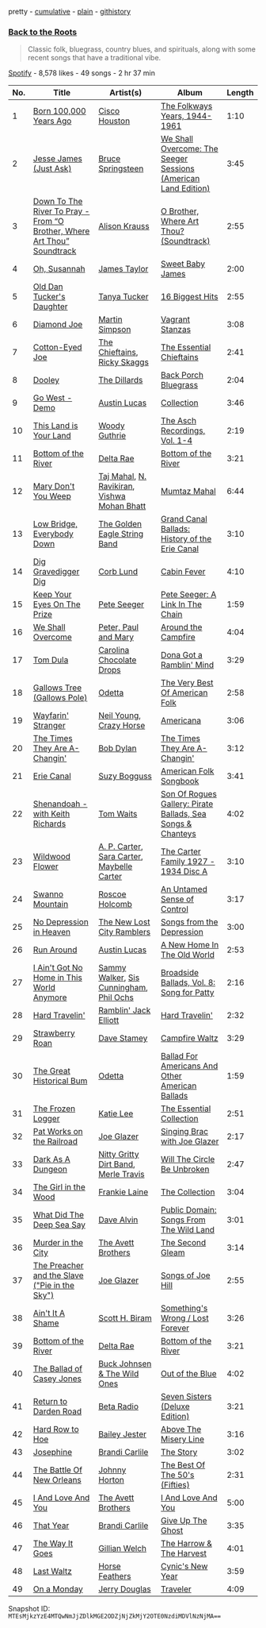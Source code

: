 pretty - [cumulative](/playlists/cumulative/1S4JPQeJxtsN37X8as5EPk.md) - [plain](/playlists/plain/1S4JPQeJxtsN37X8as5EPk) - [githistory](https://github.githistory.xyz/mackorone/spotify-playlist-archive/blob/main/playlists/plain/1S4JPQeJxtsN37X8as5EPk)

### [Back to the Roots](https://open.spotify.com/playlist/1S4JPQeJxtsN37X8as5EPk)

> Classic folk, bluegrass, country blues, and spirituals, along with some recent songs that have a traditional vibe.

[Spotify](https://open.spotify.com/user/spotify) - 8,578 likes - 49 songs - 2 hr 37 min

| No. | Title | Artist(s) | Album | Length |
|---|---|---|---|---|
| 1 | [Born 100,000 Years Ago](https://open.spotify.com/track/6VXUv7wHlVfoJq1Rr8K83d) | [Cisco Houston](https://open.spotify.com/artist/1N5hj4BNumkXa8D3fyfMYE) | [The Folkways Years, 1944\-1961](https://open.spotify.com/album/3xqEhSh6qA2Uj0dM3XFm9j) | 1:10 |
| 2 | [Jesse James \(Just Ask\)](https://open.spotify.com/track/1AHJ9o9ANGVX80oESbiViR) | [Bruce Springsteen](https://open.spotify.com/artist/3eqjTLE0HfPfh78zjh6TqT) | [We Shall Overcome: The Seeger Sessions \(American Land Edition\)](https://open.spotify.com/album/2O3avtEIE8xX9F0zcIjIZI) | 3:45 |
| 3 | [Down To The River To Pray \- From “O Brother, Where Art Thou” Soundtrack](https://open.spotify.com/track/2HaYuNASv99g5B3NRi5HNf) | [Alison Krauss](https://open.spotify.com/artist/5J6L7N6B4nI1M5cwa29mQG) | [O Brother, Where Art Thou? \(Soundtrack\)](https://open.spotify.com/album/5WaLOxV9bgTYyCQ8v8vdnU) | 2:55 |
| 4 | [Oh, Susannah](https://open.spotify.com/track/7BiS5iuDWLOeAl9gxQ9gJ3) | [James Taylor](https://open.spotify.com/artist/0vn7UBvSQECKJm2817Yf1P) | [Sweet Baby James](https://open.spotify.com/album/2NEQ5Q4sBbUHVVx3Wf8TEZ) | 2:00 |
| 5 | [Old Dan Tucker's Daughter](https://open.spotify.com/track/3Vs2tKLoggqQkBJjxpwjnp) | [Tanya Tucker](https://open.spotify.com/artist/7dmeVSH4lJqxXU7C87dKIB) | [16 Biggest Hits](https://open.spotify.com/album/3YD1UC4LwnmtJoJMxrWWKx) | 2:55 |
| 6 | [Diamond Joe](https://open.spotify.com/track/3nIVtMe8zP7wjDU8I4TFQZ) | [Martin Simpson](https://open.spotify.com/artist/5nUScDmyGIvoX7ol79YnBQ) | [Vagrant Stanzas](https://open.spotify.com/album/2sLxLXJl72yBOQHQTkgwJV) | 3:08 |
| 7 | [Cotton\-Eyed Joe](https://open.spotify.com/track/0GwRob4EvIlRimzZgKPhGI) | [The Chieftains](https://open.spotify.com/artist/6AnrSlk5Gp1YMXgaI3mWCL), [Ricky Skaggs](https://open.spotify.com/artist/0uNC9XuH437fKCCMuzvSks) | [The Essential Chieftains](https://open.spotify.com/album/5Wmh21wtNNPzv7ZxB9Vi8G) | 2:41 |
| 8 | [Dooley](https://open.spotify.com/track/3iwe7i8OU95KJyqSzeHWCD) | [The Dillards](https://open.spotify.com/artist/3WAkTbMThUvVRq5keECFtS) | [Back Porch Bluegrass](https://open.spotify.com/album/3g3awNPtHQE1qcyBOTnlea) | 2:04 |
| 9 | [Go West \- Demo](https://open.spotify.com/track/1duh10KsHfdFo593uVZFb8) | [Austin Lucas](https://open.spotify.com/artist/2xXNqL807BAunM2FdmAixU) | [Collection](https://open.spotify.com/album/4PUzcGkU26tIvN1T9gizCI) | 3:46 |
| 10 | [This Land is Your Land](https://open.spotify.com/track/7CNaYAdLyi86kofGafReiT) | [Woody Guthrie](https://open.spotify.com/artist/4rAgFKtlTr66ic18YZZyF1) | [The Asch Recordings, Vol\. 1\-4](https://open.spotify.com/album/0QfX3caqG3gvfY1Kal2tlQ) | 2:19 |
| 11 | [Bottom of the River](https://open.spotify.com/track/279D0iY34aVyZWTxsAPYUd) | [Delta Rae](https://open.spotify.com/artist/0iidQFemlPhkoHqFroz2my) | [Bottom of the River](https://open.spotify.com/album/2FXmlkD0prW5bIzO2MpAED) | 3:21 |
| 12 | [Mary Don't You Weep](https://open.spotify.com/track/3QK7cIYLhfPUkidwymZzro) | [Taj Mahal](https://open.spotify.com/artist/1aTDTChWWyiJH3SEnYrdVp), [N\. Ravikiran](https://open.spotify.com/artist/1hLUGkZvkUxmwCNpPJg9w5), [Vishwa Mohan Bhatt](https://open.spotify.com/artist/1tY6Z4NEPI3xHhVA8VU9Jl) | [Mumtaz Mahal](https://open.spotify.com/album/29IetRomk9ANrRj02LTgpz) | 6:44 |
| 13 | [Low Bridge, Everybody Down](https://open.spotify.com/track/6Bx3MO8HExnQe1xbRHHJGp) | [The Golden Eagle String Band](https://open.spotify.com/artist/0jYYsx4uInLVsmfBXl2JOK) | [Grand Canal Ballads: History of the Erie Canal](https://open.spotify.com/album/5gQpAwD6MRHL6luGTfz3SI) | 3:10 |
| 14 | [Dig Gravedigger Dig](https://open.spotify.com/track/6JzeHMGjs9XZYJg4xL3DOB) | [Corb Lund](https://open.spotify.com/artist/2dIP3oiEt0xB8CrfSqN9Og) | [Cabin Fever](https://open.spotify.com/album/2gKHspUWPyP4UTyfAhpw4O) | 4:10 |
| 15 | [Keep Your Eyes On The Prize](https://open.spotify.com/track/1Ru2Vo2oej74W9eBEyZU9A) | [Pete Seeger](https://open.spotify.com/artist/1P9syEkl41IFowWIJN7ZBY) | [Pete Seeger: A Link In The Chain](https://open.spotify.com/album/6QqGqoDZaSiUlw4JQEs5pc) | 1:59 |
| 16 | [We Shall Overcome](https://open.spotify.com/track/1jhEkutY7aEmRD8rRvm5eR) | [Peter, Paul and Mary](https://open.spotify.com/artist/6yrBBtqX2gKCHCrZOYBDrB) | [Around the Campfire](https://open.spotify.com/album/2iGp6aL5TSPT0GQDsxJB7l) | 4:04 |
| 17 | [Tom Dula](https://open.spotify.com/track/7pIuX8kYgWu3lfi0RyUM9C) | [Carolina Chocolate Drops](https://open.spotify.com/artist/6H8Sj9gFyDYJ3T63LA3DKz) | [Dona Got a Ramblin' Mind](https://open.spotify.com/album/2oXZFTTybB7V9u0Cr42DA7) | 3:29 |
| 18 | [Gallows Tree \(Gallows Pole\)](https://open.spotify.com/track/1ADlybwzIU5LPzfO3WXTGa) | [Odetta](https://open.spotify.com/artist/2wkz8hACugzAvF0voupg3H) | [The Very Best Of American Folk](https://open.spotify.com/album/5RnYdm4rcv6SXVPUuBuDfB) | 2:58 |
| 19 | [Wayfarin' Stranger](https://open.spotify.com/track/2OvYoehlbU1emq4xQnLqkf) | [Neil Young](https://open.spotify.com/artist/6v8FB84lnmJs434UJf2Mrm), [Crazy Horse](https://open.spotify.com/artist/0oi7g8NUnlLh5tJvg2y5e3) | [Americana](https://open.spotify.com/album/1VfoJdwAjt5vbcg8TuczNY) | 3:06 |
| 20 | [The Times They Are A\-Changin'](https://open.spotify.com/track/52vA3CYKZqZVdQnzRrdZt6) | [Bob Dylan](https://open.spotify.com/artist/74ASZWbe4lXaubB36ztrGX) | [The Times They Are A\-Changin'](https://open.spotify.com/album/7DZeLXvr9eTVpyI1OlqtcS) | 3:12 |
| 21 | [Erie Canal](https://open.spotify.com/track/3uB2T0S3Lnt8tfEvowUVWV) | [Suzy Bogguss](https://open.spotify.com/artist/13YoXxZt6SLg96dQE1vkHy) | [American Folk Songbook](https://open.spotify.com/album/4mfmteTynCWmqlGvLOwDIU) | 3:41 |
| 22 | [Shenandoah \- with Keith Richards](https://open.spotify.com/track/7kSMtEHQ9fIPsmrQtj5SnY) | [Tom Waits](https://open.spotify.com/artist/7x83XhcMbOTl1UdYsPTuZM) | [Son Of Rogues Gallery: Pirate Ballads, Sea Songs & Chanteys](https://open.spotify.com/album/1uU1qkM6WRnwLGIDYVYKP4) | 4:02 |
| 23 | [Wildwood Flower](https://open.spotify.com/track/0nr7SuSNymfeyfe09ozVsu) | [A\. P\. Carter](https://open.spotify.com/artist/3x1B1NQJKJTIVT18k7bKQ7), [Sara Carter](https://open.spotify.com/artist/59Au2ho6KTcJoeAMPxlv18), [Maybelle Carter](https://open.spotify.com/artist/1aX2I47Hjh8XlMBFFKcqJ3) | [The Carter Family 1927 \- 1934 Disc A](https://open.spotify.com/album/1wqOIP0VTdkRHp9fhKdyO9) | 3:10 |
| 24 | [Swanno Mountain](https://open.spotify.com/track/54a8wvCRamd5ZXZpFR9lRm) | [Roscoe Holcomb](https://open.spotify.com/artist/7JZ7Ok3UaKmZmD5otFfcY3) | [An Untamed Sense of Control](https://open.spotify.com/album/2aahFDSJKQc8CeqRDbtrmT) | 3:17 |
| 25 | [No Depression in Heaven](https://open.spotify.com/track/503NqawTte4PZiwqCG5jgu) | [The New Lost City Ramblers](https://open.spotify.com/artist/4fqd1tgX1D2YESwxzr2cvd) | [Songs from the Depression](https://open.spotify.com/album/0aR6PBc0m1rWESLbOzY3KU) | 3:00 |
| 26 | [Run Around](https://open.spotify.com/track/66ZSRYPKVUOTsir8855Xvx) | [Austin Lucas](https://open.spotify.com/artist/2xXNqL807BAunM2FdmAixU) | [A New Home In The Old World](https://open.spotify.com/album/0rYuSSusgSd5wR18oDsPUx) | 2:53 |
| 27 | [I Ain't Got No Home in This World Anymore](https://open.spotify.com/track/3SGSZx5jVIFAth3JpYPOqp) | [Sammy Walker](https://open.spotify.com/artist/5MbgNNUvXoRBhhARwa0nPX), [Sis Cunningham](https://open.spotify.com/artist/65Q1w5t5usDLaJN4o3NxPU), [Phil Ochs](https://open.spotify.com/artist/3JhQGw54MOytJP3GZ8KNPo) | [Broadside Ballads, Vol\. 8: Song for Patty](https://open.spotify.com/album/5WLwkFwzz5Tv8H8VRNllaP) | 2:16 |
| 28 | [Hard Travelin'](https://open.spotify.com/track/7kUQ5lt1O6IecYeOh6zYkd) | [Ramblin' Jack Elliott](https://open.spotify.com/artist/6iuM8yp1x2N0l6SONhyq4b) | [Hard Travelin'](https://open.spotify.com/album/6KuhngYTUSmclhEFXVw6ZS) | 2:32 |
| 29 | [Strawberry Roan](https://open.spotify.com/track/2DeYIGCgDVliOlUD0BDVVn) | [Dave Stamey](https://open.spotify.com/artist/1RcznpTY0WgHLYFgpDMwh4) | [Campfire Waltz](https://open.spotify.com/album/6kSNmVoXjd8PIWWDxrfEJV) | 3:29 |
| 30 | [The Great Historical Bum](https://open.spotify.com/track/2ZlCMz42sF9c4TMGnNF6oU) | [Odetta](https://open.spotify.com/artist/2wkz8hACugzAvF0voupg3H) | [Ballad For Americans And Other American Ballads](https://open.spotify.com/album/28vDWubxgq2ivoaBkYmOns) | 1:59 |
| 31 | [The Frozen Logger](https://open.spotify.com/track/2ZHSgxAvk1QB7CrSYsxMn7) | [Katie Lee](https://open.spotify.com/artist/7mKkP1VviPDyZv98EOFT67) | [The Essential Collection](https://open.spotify.com/album/3gy4JVkmMmyWGAv1yj8HwZ) | 2:51 |
| 32 | [Pat Works on the Railroad](https://open.spotify.com/track/1CiF4zwBo0d1Yy5wYVF7LC) | [Joe Glazer](https://open.spotify.com/artist/0mbpwhdmzWPMzw0881Ylzt) | [Singing Brac with Joe Glazer](https://open.spotify.com/album/4EkYjx0HhPbFFVNoLAknrD) | 2:17 |
| 33 | [Dark As A Dungeon](https://open.spotify.com/track/55gR5vcSgFQFJTMY3V5dfn) | [Nitty Gritty Dirt Band](https://open.spotify.com/artist/7y70dch6JuuuNnwlsOQvwW), [Merle Travis](https://open.spotify.com/artist/30SpGunnNpbbUL4IfkvC5q) | [Will The Circle Be Unbroken](https://open.spotify.com/album/1dfvcFHSox0YKcPMxDrLIs) | 2:47 |
| 34 | [The Girl in the Wood](https://open.spotify.com/track/4Rc0jiCYFrHocDHyztnRxh) | [Frankie Laine](https://open.spotify.com/artist/3cgO5CdhEHKMxldjZlP5ix) | [The Collection](https://open.spotify.com/album/09o6oTnMHkzUTKnGwwS6jS) | 3:04 |
| 35 | [What Did The Deep Sea Say](https://open.spotify.com/track/4Hov0sFRfIddEvja8cbOpK) | [Dave Alvin](https://open.spotify.com/artist/1QSEKTN8PPjVzniAkpJ90p) | [Public Domain: Songs From The Wild Land](https://open.spotify.com/album/76WKbpZUN6T17SAQBY172S) | 3:01 |
| 36 | [Murder in the City](https://open.spotify.com/track/5BI3RiUfE0QFVtlKoqQ8Li) | [The Avett Brothers](https://open.spotify.com/artist/196lKsA13K3keVXMDFK66q) | [The Second Gleam](https://open.spotify.com/album/0jRdgafpjYglol5SLaPiZ3) | 3:14 |
| 37 | [The Preacher and the Slave \("Pie in the Sky"\)](https://open.spotify.com/track/6thUOiFBqdYD82CAjjhMHv) | [Joe Glazer](https://open.spotify.com/artist/0mbpwhdmzWPMzw0881Ylzt) | [Songs of Joe Hill](https://open.spotify.com/album/6dIHLZgLi7m4td98mBK9H3) | 2:55 |
| 38 | [Ain't It A Shame](https://open.spotify.com/track/6MhCd9udPZpWFgd0ngmuSj) | [Scott H\. Biram](https://open.spotify.com/artist/6wpI4AEN6UO7ksNN23RGEf) | [Something's Wrong / Lost Forever](https://open.spotify.com/album/1musn7VN3YuE7Azlnuxw8g) | 3:26 |
| 39 | [Bottom of the River](https://open.spotify.com/track/279D0iY34aVyZWTxsAPYUd) | [Delta Rae](https://open.spotify.com/artist/0iidQFemlPhkoHqFroz2my) | [Bottom of the River](https://open.spotify.com/album/2FXmlkD0prW5bIzO2MpAED) | 3:21 |
| 40 | [The Ballad of Casey Jones](https://open.spotify.com/track/2c2oQjNd2nTVQ4LdE0pOmg) | [Buck Johnsen & The Wild Ones](https://open.spotify.com/artist/6S5aqaNYkgtD0k6l9ajxzb) | [Out of the Blue](https://open.spotify.com/album/0zcOicloARCbkgw13UxoVd) | 4:02 |
| 41 | [Return to Darden Road](https://open.spotify.com/track/357UvGGqSiIezy31Vo5T9q) | [Beta Radio](https://open.spotify.com/artist/0syIRg9MPSpJIC0QCPUaHB) | [Seven Sisters \(Deluxe Edition\)](https://open.spotify.com/album/3MK1qd5wxqbi7S2CJVwBi1) | 3:21 |
| 42 | [Hard Row to Hoe](https://open.spotify.com/track/3e4r05zNXLvUe6msul7Sj1) | [Bailey Jester](https://open.spotify.com/artist/3FT7VhKMxqq1imtgD4ikbH) | [Above The Misery Line](https://open.spotify.com/album/2feePdPQ0jrRfkFONqBQ2a) | 3:16 |
| 43 | [Josephine](https://open.spotify.com/track/6LjFPwcti8won6XbFLVPcy) | [Brandi Carlile](https://open.spotify.com/artist/2sG4zTOLvjKG1PSoOyf5Ej) | [The Story](https://open.spotify.com/album/2Bj3kKvM103JavGCxS7NWi) | 3:02 |
| 44 | [The Battle Of New Orleans](https://open.spotify.com/track/3yGBZhx76zB4IjJlVBD6po) | [Johnny Horton](https://open.spotify.com/artist/1bBZcz4jP7CoPlqpCFh4gz) | [The Best Of The 50's \(Fifties\)](https://open.spotify.com/album/6IT0jEXEkvbJkgGQwFyOud) | 2:31 |
| 45 | [I And Love And You](https://open.spotify.com/track/6a2ZxC6oHGAWjdiAsV77VB) | [The Avett Brothers](https://open.spotify.com/artist/196lKsA13K3keVXMDFK66q) | [I And Love And You](https://open.spotify.com/album/6lDs9XSjH3k68K4oNVBEZq) | 5:00 |
| 46 | [That Year](https://open.spotify.com/track/5RtIFveFctGcvO1J9wVStV) | [Brandi Carlile](https://open.spotify.com/artist/2sG4zTOLvjKG1PSoOyf5Ej) | [Give Up The Ghost](https://open.spotify.com/album/1NhFksWs1Nsz6wQI8ysTkv) | 3:35 |
| 47 | [The Way It Goes](https://open.spotify.com/track/2DaNTEBubgB541HTbGEssJ) | [Gillian Welch](https://open.spotify.com/artist/2H5elA2mJKrHmqkN9GSfkz) | [The Harrow & The Harvest](https://open.spotify.com/album/7d43Lo04zus42vyadC3Izr) | 4:01 |
| 48 | [Last Waltz](https://open.spotify.com/track/3nCW0yyLh4goRf8gPBsbgZ) | [Horse Feathers](https://open.spotify.com/artist/0lO2c86rQmrRJArBxgw0v8) | [Cynic's New Year](https://open.spotify.com/album/32HXUSvlymSKkbIVOAO2nM) | 3:59 |
| 49 | [On a Monday](https://open.spotify.com/track/6pkTQc4TOGQSjiZpWL7pkQ) | [Jerry Douglas](https://open.spotify.com/artist/4YgACLaoEjPl4kVZ5WmBN9) | [Traveler](https://open.spotify.com/album/1dFQzcR3ZuzdKp3zcVyrqu) | 4:09 |

Snapshot ID: `MTEsMjkzYzE4MTQwNmJjZDlkMGE2ODZjNjZkMjY2OTE0NzdiMDVlNzNjMA==`